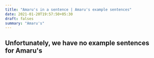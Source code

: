 ```yaml
---
title: "Amaru's in a sentence | Amaru's example sentences"
date: 2021-01-20T19:57:50+05:30
draft: falses
summary: "Amaru's"
---
```

## Unfortunately, we have no example sentences for Amaru's                 
